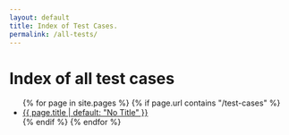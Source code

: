```yaml
---
layout: default
title: Index of Test Cases.
permalink: /all-tests/
---
```


# Index of all test cases

<ul>
{% for page in site.pages %}
  {% if page.url contains "/test-cases" %}
  	<li><a href="{{ page.url | absolute_url }}">{{ page.title | default: "No Title" }}</a></li>
  {% endif %}
{% endfor %}
</ul>
